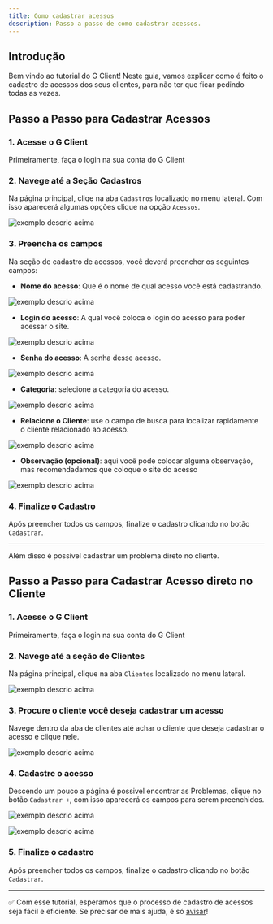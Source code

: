 ```yaml
---
title: Como cadastrar acessos
description: Passo a passo de como cadastrar acessos.
---
```


## Introdução

Bem vindo ao tutorial do G Client! Neste guia, vamos explicar como é feito o cadastro de acessos dos seus clientes, para não ter que ficar pedindo todas as vezes.

## Passo a Passo para Cadastrar Acessos

### 1. Acesse o G Client

Primeiramente, faça o login na sua conta do G Client

### 2. Navege até a Seção Cadastros

Na página principal, cliqe na aba `Cadastros` localizado no menu lateral. Com isso aparecerá algumas opções clique na opção `Acessos`.

![exemplo descrio acima](./img/register-accesses/example-01.png)

### 3. Preencha os campos

Na seção de cadastro de acessos, você deverá preencher os seguintes campos:

- **Nome do acesso**: Que é o nome de qual acesso você está cadastrando.

![exemplo descrio acima](./img/register-accesses/example-02.png)

- **Login do acesso**: A qual você coloca o login do acesso para poder acessar o site.

![exemplo descrio acima](./img/register-accesses/example-03.png)

- **Senha do acesso**: A senha desse acesso.

![exemplo descrio acima](./img/register-accesses/example-04.png)

- **Categoria**: selecione a categoria do acesso.

![exemplo descrio acima](./img/register-accesses/example-05.png)

- **Relacione o Cliente**: use o campo de busca para localizar rapidamente o cliente relacionado ao acesso.

![exemplo descrio acima](./img/register-accesses/example-06.png)

- **Observação (opcional)**: aqui você pode colocar alguma observação, mas recomendadamos que coloque o site do acesso

![exemplo descrio acima](./img/register-accesses/example-07.png)

### 4. Finalize o Cadastro

Após preencher todos os campos, finalize o cadastro clicando no botão `Cadastrar`.

---

Além disso é possivel cadastrar um problema direto no cliente.

## Passo a Passo para Cadastrar Acesso direto no Cliente

### 1. Acesse o G Client

Primeiramente, faça o login na sua conta do G Client

### 2. Navege até a seção de Clientes

Na página principal, clique na aba `Clientes` localizado no menu lateral.

![exemplo descrio acima](./img/register-accesses/example-08.png)

### 3. Procure o cliente você deseja cadastrar um acesso

Navege dentro da aba de clientes até achar o cliente que deseja cadastrar o acesso e clique nele.

![exemplo descrio acima](./img/register-accesses/example-09.png)

### 4. Cadastre o acesso

Descendo um pouco a página é possivel encontrar as Problemas, clique no botão `Cadastrar +`, com isso aparecerá os campos para serem preenchidos.

![exemplo descrio acima](./img/register-accesses/example-10.png)

![exemplo descrio acima](./img/register-accesses/example-11.png)

### 5. Finalize o cadastro

Após preencher todos os campos, finalize o cadastro clicando no botão `Cadastrar`.

---

✅ Com esse tutorial, esperamos que o processo de cadastro de acessos seja fácil e eficiente. Se precisar de mais ajuda, é só [avisar](https://api.whatsapp.com/send?phone=5544997046569&text=Preciso%20de%20ajuda%20sobre%20um%20tutorial)!

